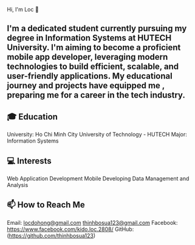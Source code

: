 Hi, I'm Loc 👋
## I'm a dedicated student currently pursuing my degree in Information Systems at HUTECH University. I'm aiming to become a proficient mobile app developer, leveraging modern technologies to build efficient, scalable, and user-friendly applications. My educational journey and projects have equipped me , preparing me for a career in the tech industry.
## 🎓 Education
University: Ho Chi Minh City University of Technology - HUTECH 
Major: Information Systems
## 💻 Interests
Web Application Development
Mobile Developing
Data Management and Analysis
## 📫 How to Reach Me
Email: locdohong@gmail.com
       thinhbosua123@gmail.com
Facebook: https://www.facebook.com/kido.loc.2808/
GitHub: (https://github.com/thinhbosua123)
